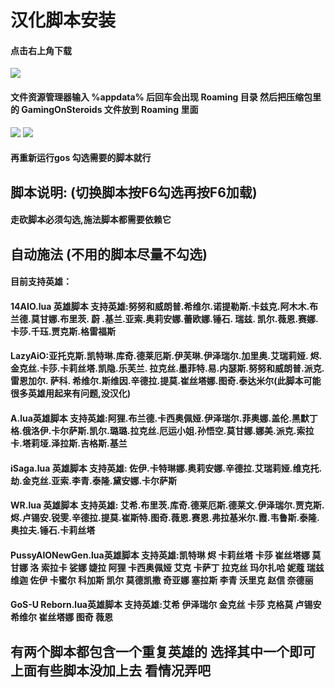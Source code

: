 

汉化脚本安装
===================================

#### 点击右上角下载
![](https://github.com/fbh45/shuoming/raw/master/tupian/QQ%E6%88%AA%E5%9B%BE20200225172955.png) 
#### 文件资源管理器输入 %appdata% 后回车会出现 Roaming 目录  然后把压缩包里的 GamingOnSteroids 文件放到 Roaming 里面 
![](https://github.com/fbh45/shuoming/raw/master/tupian/QQ%E6%88%AA%E5%9B%BE20200225173209.png) 
![](https://github.com/fbh45/shuoming/raw/master/tupian/QQ%E6%88%AA%E5%9B%BE20200225173947.png) 
#### 再重新运行gos 勾选需要的脚本就行

## 脚本说明: (切换脚本按F6勾选再按F6加载)

#### 走砍脚本必须勾选,施法脚本都需要依赖它

## 自动施法 (不用的脚本尽量不勾选)
#### 目前支持英雄：

#### 14AIO.lua 英雄脚本  支持英雄:努努和威朗普.希维尔.诺提勒斯.卡兹克.阿木木.布兰德.莫甘娜.布里茨. 蔚 .基兰.亚索.奥莉安娜.蕾欧娜.锤石. 瑞兹. 凯尔.薇恩.赛娜.卡莎.千珏.贾克斯.格雷福斯

#### LazyAiO:亚托克斯.凯特琳.库奇.德莱厄斯.伊芙琳.伊泽瑞尔.加里奥.艾瑞莉娅. 烬.金克丝.卡莎.卡莉丝塔.凯隐.乐芙兰. 拉克丝.墨菲特.易.内瑟斯.努努和威朗普.派克.雷恩加尔. 萨科. 希维尔.斯维因.辛德拉.提莫.崔丝塔娜.图奇.泰达米尔(此脚本可能很多英雄用起来有问题,没汉化)

#### A.lua英雄脚本 支持英雄:阿狸.布兰德.卡西奥佩娅.伊泽瑞尔.菲奥娜.盖伦.黑默丁格.俄洛伊.卡尔萨斯.凯尔.璐璐.拉克丝.厄运小姐.孙悟空.莫甘娜.娜美.派克.索拉卡.塔莉垭.泽拉斯.吉格斯.基兰

#### iSaga.lua 英雄脚本 支持英雄: 佐伊.卡特琳娜.奥莉安娜.辛德拉.艾瑞莉娅.维克托.劫.金克丝.亚索.李青.泰隆.黛安娜.卡尔萨斯

#### WR.lua 英雄脚本 支持英雄: 艾希.布里茨.库奇.德莱厄斯.德莱文.伊泽瑞尔.贾克斯.烬.卢锡安.锐雯.辛德拉.提莫.崔斯特.图奇.薇恩.赛恩.弗拉基米尔.霞.韦鲁斯.泰隆.奥拉夫.锤石.卡莉丝塔



#### PussyAIONewGen.lua英雄脚本  支持英雄:凯特琳 烬 卡莉丝塔 卡莎 崔丝塔娜 莫甘娜 洛 索拉卡 娑娜 婕拉 阿狸 卡西奥佩娅 艾克 卡萨丁 拉克丝 玛尔扎哈 妮蔻 瑞兹 维迦 佐伊 卡蜜尔 科加斯  凯尔 莫德凯撒 奇亚娜 塞拉斯  李青 沃里克 赵信 奈德丽

#### GoS-U Reborn.lua英雄脚本  支持英雄:艾希 伊泽瑞尔 金克丝 卡莎 克格莫 卢锡安 希维尔 崔丝塔娜 图奇 薇恩

## 有两个脚本都包含一个重复英雄的  选择其中一个即可  上面有些脚本没加上去 看情况弄吧

